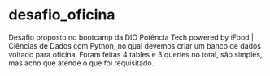 # desafio_oficina

Desafio proposto no bootcamp da DIO Potência Tech powered by iFood | Ciências de Dados com Python, no qual devemos criar um banco de dados
voltado para oficina.
Foram feitas 4 tables e 3 queries no total, são simples, mas acho que atende o que foi requisitado.
